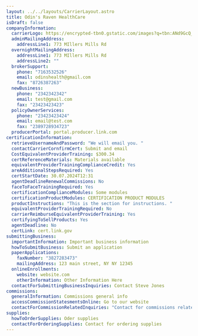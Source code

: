 ```yaml
---
layout: ../../layouts/CarrierLayout.astro
title: Odin's Raven HealthCare
isDraft: false
companyInformation:
  carrierLogo: https://encrypted-tbn0.gstatic.com/images?q=tbn:ANd9GcQ_IJrErMN9PzdQ8Y7zBQBWaWTSQlx9R69wYQ&s
  adminMailingAddress:
    addressLine1: 773 MIllers Mills Rd
  overnightMailingAddress:
    addressLine1: 773 MIllers Mills Rd
    addressLine2: ""
  brokerSupport:
    phone: "7163532526"
    email: odinshealth@gmail.com
    fax: "8726387263"
  newBusiness:
    phone: "2342342342"
    email: test@gmail.com
    fax: "23423423423"
  policyOwnerServices:
    phone: "23423423424"
    email: email@test.com
    fax: "2389728934723"
  producerPortal: portal.producer.link.com
certificationInformation:
  retrieveUsernameAndPassword: "We will email you. "
  contactCarrierCornfirmCert: Submit and email
  CostEquivalentProviderTraining: $300.34
  certReferenceMaterials: Materials available
  equivalentProviderTrainingComplianceCredit: Yes
  areAdditionalStepsRequired: Yes
  certStartDate: 30.07.2024T12:31
  agentDeadlineRenewalCommissions: No
  faceToFaceTrainingRequired: Yes
  certificationComplianceModules: Some modules
  certificationProductModules: CERTIFICATION PRODUCT MODULES
  productInstructions: "This is the section for instructions. "
  equivalentProviderTrainingRequired: No
  carrierReimburseEquivalentProviderTraining: Yes
  certifyingToSellProducts: Yes
  agentDeadline: No
  certLink: cert.link.gov
submittingBusiness:
  importantInformation: Important business information
  howToSubmitBusiness: Submit an application
  paperApplications:
    faxNumber: "3827283473"
    mailingAddress: 123 main street, NY NY 12345
  onlineEnrollments:
    website: website.com
    otherInformation: Other Information Here
  contactForSubmittingBusinessInquiries: Contact Steve Jones
commissions:
  generalInformation: Commissions general info
  accessCommissionStatesmentsOnline: Go to our website
  contactForCommissionRelatedInquiries: "Contact for commissions related "
supplies:
  howToOrderSupplies: Oder supplies
  contactForOrderingSupplies: Contact for ordering supplies
---
```

